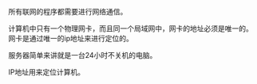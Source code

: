 所有联网的程序都需要进行网络通信。

计算机中只有一个物理网卡，而且同一个局域网中，网卡的地址必须是唯一的。
网卡是通过唯一的ip地址来进行定位的。

服务器简单来讲就是一台24小时不关机的电脑。

IP地址用来定位计算机。
